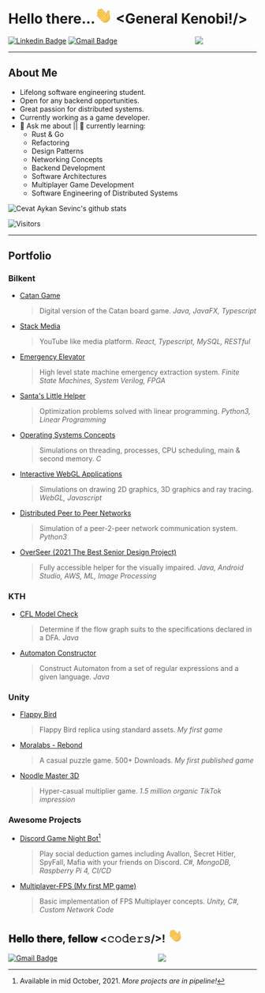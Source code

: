 # Hello there...<img src="https://raw.githubusercontent.com/ABSphreak/ABSphreak/master/gifs/Hi.gif" width="35px"> **\<General Kenobi!\/>**

<img align='right' src='https://c.tenor.com/rkzdlwxESqUAAAAC/cat-thurston-waffles.gif' width='125"'>

[![Linkedin Badge](https://img.shields.io/badge/-cevataykans-blue?style=flat-square&logo=Linkedin&logoColor=white&link=https://www.linkedin.com/in/cevataykans/)](https://www.linkedin.com/in/cevataykans/) [![Gmail Badge](https://img.shields.io/badge/-cevataykansevinc@gmail.com-c14438?style=flat-square&logo=Gmail&logoColor=white&link=mailto:cevataykansevinc@gmail.com)](mailto:cevataykansevinc@gmail.com)

---

## About Me

-  Lifelong software engineering student.
-  Open for any backend opportunities.
-  Great passion for distributed systems.
-  Currently working as a game developer.
-  💬 Ask me about || :owl: currently learning:
   -  Rust & Go
   -  Refactoring
   -  Design Patterns
   -  Networking Concepts
   -  Backend Development
   -  Software Architectures
   -  Multiplayer Game Development
   -  Software Engineering of Distributed Systems

![Cevat Aykan Sevinc's github stats](https://github-readme-stats.vercel.app/api?username=cevataykans&hide=["issues"]&show_icons=true&theme=dark)

![Visitors](https://visitor-badge.glitch.me/badge?page_id=cevataykans)

---

## Portfolio

### Bilkent

-  [Catan Game](https://github.com/cevataykans/catan-digital-board-game)
   > Digital version of the Catan board game. _Java, JavaFX, Typescript_
-  [Stack Media](https://github.com/cevataykans/stack-media)
   > YouTube like media platform. _React, Typescript, MySQL, RESTful_
-  [Emergency Elevator](https://github.com/cevataykans/emergency-elevator)
   > High level state machine emergency extraction system. _Finite State Machines, System Verilog, FPGA_
-  [Santa's Little Helper](https://github.com/cevataykans/santas-little-helper)
   > Optimization problems solved with linear programming. _Python3, Linear Programming_
-  [Operating Systems Concepts](https://github.com/cevataykans/operating-system-concepts)
   > Simulations on threading, processes, CPU scheduling, main & second memory. _C_
-  [Interactive WebGL Applications](https://github.com/cevataykans/computer-graphics)
   > Simulations on drawing 2D graphics, 3D graphics and ray tracing. _WebGL, Javascript_
-  [Distributed Peer to Peer Networks](https://github.com/cevataykans/peer-2-peer-network-simulation)
   > Simulation of a peer-2-peer network communication system. _Python3_
-  [OverSeer (2021 The Best Senior Design Project)](https://hq-project.github.io/CS491-Website-Project/)
   > Fully accessible helper for the visually impaired. _Java, Android Studio, AWS, ML, Image Processing_

### KTH

-  [CFL Model Check](https://github.com/cevataykans/cfl-model-checking-flow-graph)
   > Determine if the flow graph suits to the specifications declared in a DFA. _Java_
-  [Automaton Constructor](https://github.com/cevataykans/automaton-constructor)
   > Construct Automaton from a set of regular expressions and a given language. _Java_

### Unity

-  [Flappy Bird](https://github.com/cevataykans/unity-flappy-bird-replica)
   > Flappy Bird replica using standard assets. _My first game_
-  [Moralabs - Rebond](https://play.google.com/store/apps/details?id=com.moralabs.journey&hl=en_US)
   > A casual puzzle game. 500+ Downloads. _My first published game_
-  [Noodle Master 3D](https://apps.apple.com/us/app/noodle-master-3d/id1575864209)
   > Hyper-casual multiplier game. _1.5 million organic TikTok impression_

### Awesome Projects

-  [Discord Game Night Bot](https://gamenights.games)[^1]
   > Play social deduction games including Avallon, Secret Hitler, SpyFall, Mafia with your friends on Discord. _C#, MongoDB, Raspberry Pi 4, CI/CD_
-  [Multiplayer-FPS (My first MP game)](https://github.com/cevataykans/custom-multiplayer)
   > Basic implementation of FPS Multiplayer concepts. _Unity, C#, Custom Network Code_

[^1]: Available in mid October, 2021. _More projects are in pipeline!_

<!--
**cevataykans/cevataykans** is a ✨ _special_ ✨ repository because its `README.md` (this file) appears on your GitHub profile.

Here are some ideas to get you started:

- 🔭 I’m currently working on ...
- 🌱 I’m currently learning ...
- 👯 I’m looking to collaborate on ...
- 🤔 I’m looking for help with ...
- 💬 Ask me about ...
- 📫 How to reach me: ...
- 😄 Pronouns: ...
- ⚡ Fun fact: ...

[![Medium Badge](https://img.shields.io/badge/-@mailharshkhatri-03a57a?style=flat-square&labelColor=000000&logo=Medium&link=https://medium.com/@mailharshkhatri/)](https://medium.com/harsh-kumar-khatri)

-->

<h2> 𝐇𝐞𝐥𝐥𝐨 𝐭𝐡𝐞𝐫𝐞, 𝐟𝐞𝐥𝐥𝐨𝐰 <𝚌𝚘𝚍𝚎𝚛𝚜/>! <img src="https://raw.githubusercontent.com/ABSphreak/ABSphreak/master/gifs/Hi.gif" width="30px"></h2>

<img align='right' src='https://user-images.githubusercontent.com/5713670/87202985-820dcb80-c2b6-11ea-9f56-7ec461c497c3.gif' width='200"'>

[![Gmail Badge](https://img.shields.io/badge/-mailharshkhatri@gmail.com-c14438?style=flat-square&logo=Gmail&logoColor=white&link=mailto:mailharshkhatri@gmail.com)](mailto:mailharshkhatri@gmail.com)

